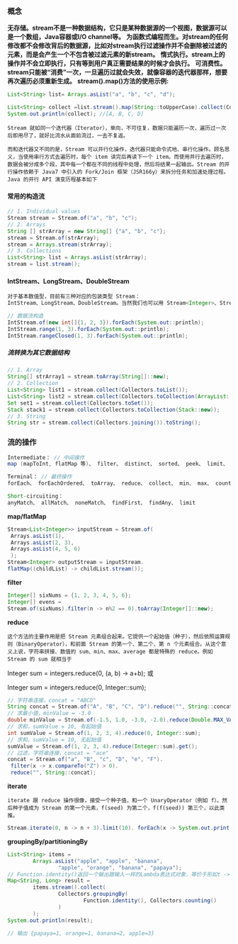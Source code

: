 ### 概念

**无存储。stream不是一种数据结构，它只是某种数据源的一个视图，数据源可以是一个数组，Java容器或I/O channel等。** **为函数式编程而生。对stream的任何修改都不会修改背后的数据源，比如对stream执行过滤操作并不会删除被过滤的元素，而是会产生一个不包含被过滤元素的新stream。** **惰式执行。stream上的操作并不会立即执行，只有等到用户真正需要结果的时候才会执行。** **可消费性。stream只能被“消费”一次，一旦遍历过就会失效，就像容器的迭代器那样，想要再次遍历必须重新生成。** **stream().map()方法的使用示例:** 

````java
List<String> list= Arrays.asList("a", "b", "c", "d");

List<String> collect =list.stream().map(String::toUpperCase).collect(Collectors.toList());
System.out.println(collect); //[A, B, C, D]
````

````
Stream 就如同一个迭代器（Iterator），单向，不可往复，数据只能遍历一次，遍历过一次后即用尽了，就好比流水从面前流过，一去不复返。

而和迭代器又不同的是，Stream 可以并行化操作，迭代器只能命令式地、串行化操作。顾名思义，当使用串行方式去遍历时，每个 item 读完后再读下一个 item。而使用并行去遍历时，数据会被分成多个段，其中每一个都在不同的线程中处理，然后将结果一起输出。Stream 的并行操作依赖于 Java7 中引入的 Fork/Join 框架（JSR166y）来拆分任务和加速处理过程。Java 的并行 API 演变历程基本如下

````

#### 常用的构造流

````java
// 1. Individual values
Stream stream = Stream.of("a", "b", "c");
// 2. Arrays
String [] strArray = new String[] {"a", "b", "c"};
stream = Stream.of(strArray);
stream = Arrays.stream(strArray);
// 3. Collections
List<String> list = Arrays.asList(strArray);
stream = list.stream();
````



#### IntStream、LongStream、DoubleStream

````java
对于基本数值型，目前有三种对应的包装类型 Stream：
IntStream、LongStream、DoubleStream。当然我们也可以用 Stream<Integer>、Stream<Long> >、Stream<Double>，但是 boxing 和 unboxing 会很耗时，所以特别为这三种基本数值型提供了对应的 Stream

// 数据流构造
IntStream.of(new int[]{1, 2, 3}).forEach(System.out::println);
IntStream.range(1, 3).forEach(System.out::println);
IntStream.rangeClosed(1, 3).forEach(System.out::println);

````

#####  流转换为其它数据结构

````java
// 1. Array
String[] strArray1 = stream.toArray(String[]::new);
// 2. Collection
List<String> list1 = stream.collect(Collectors.toList());
List<String> list2 = stream.collect(Collectors.toCollection(ArrayList::new));
Set set1 = stream.collect(Collectors.toSet());
Stack stack1 = stream.collect(Collectors.toCollection(Stack::new));
// 3. String
String str = stream.collect(Collectors.joining()).toString();
````

### 流的操作

````java
Intermediate： // 中间操作
map (mapToInt, flatMap 等)、 filter、 distinct、 sorted、 peek、 limit、 skip、 parallel、 sequential、 unordered

Terminal： // 最终操作
forEach、 forEachOrdered、 toArray、 reduce、 collect、 min、 max、 count、 anyMatch、 allMatch、 noneMatch、 findFirst、 findAny、 iterator

Short-circuiting：
anyMatch、 allMatch、 noneMatch、 findFirst、 findAny、 limit
````

**map/flatMap** 

````java
Stream<List<Integer>> inputStream = Stream.of(
 Arrays.asList(1),
 Arrays.asList(2, 3),
 Arrays.asList(4, 5, 6)
 );
Stream<Integer> outputStream = inputStream.
flatMap((childList) -> childList.stream());
````

**filter**

````java
Integer[] sixNums = {1, 2, 3, 4, 5, 6};
Integer[] evens =
Stream.of(sixNums).filter(n -> n%2 == 0).toArray(Integer[]::new);
````

**reduce**

``这个方法的主要作用是把 Stream 元素组合起来。它提供一个起始值（种子），然后依照运算规则（BinaryOperator），和前面 Stream 的第一个、第二个、第 n 个元素组合。从这个意义上说，字符串拼接、数值的 sum、min、max、average 都是特殊的 reduce。例如 Stream 的 sum 就相当于 ``

Integer sum = integers.reduce(0, (a, b) -> a+b); 或

Integer sum = integers.reduce(0, Integer::sum);

````java
// 字符串连接，concat = "ABCD"
String concat = Stream.of("A", "B", "C", "D").reduce("", String::concat); 
// 求最小值，minValue = -3.0
double minValue = Stream.of(-1.5, 1.0, -3.0, -2.0).reduce(Double.MAX_VALUE, Double::min); 
// 求和，sumValue = 10, 有起始值
int sumValue = Stream.of(1, 2, 3, 4).reduce(0, Integer::sum);
// 求和，sumValue = 10, 无起始值
sumValue = Stream.of(1, 2, 3, 4).reduce(Integer::sum).get();
// 过滤，字符串连接，concat = "ace"
concat = Stream.of("a", "B", "c", "D", "e", "F").
 filter(x -> x.compareTo("Z") > 0).
 reduce("", String::concat);
````

**iterate** 

``iterate 跟 reduce 操作很像，接受一个种子值，和一个 UnaryOperator（例如 f）。然后种子值成为 Stream 的第一个元素，f(seed) 为第二个，f(f(seed)) 第三个，以此类推。 ``

````java
Stream.iterate(0, n -> n + 3).limit(10). forEach(x -> System.out.print(x + " "));.
````

**groupingBy/partitioningBy** 

```java
List<String> items =
        Arrays.asList("apple", "apple", "banana",
                "apple", "orange", "banana", "papaya");
// Function.identity()返回一个输出跟输入一样的Lambda表达式对象，等价于形如t -> t形式的Lambda表达式
Map<String, Long> result =
        items.stream().collect(
                Collectors.groupingBy(
                        Function.identity(), Collectors.counting()
                )
        );
System.out.println(result);

// 输出 {papaya=1, orange=1, banana=2, apple=3}
```

